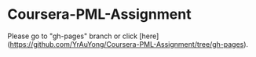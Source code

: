 # Coursera-PML-Assignment

Please go to "gh-pages" branch or click [here] (https://github.com/YrAuYong/Coursera-PML-Assignment/tree/gh-pages).
